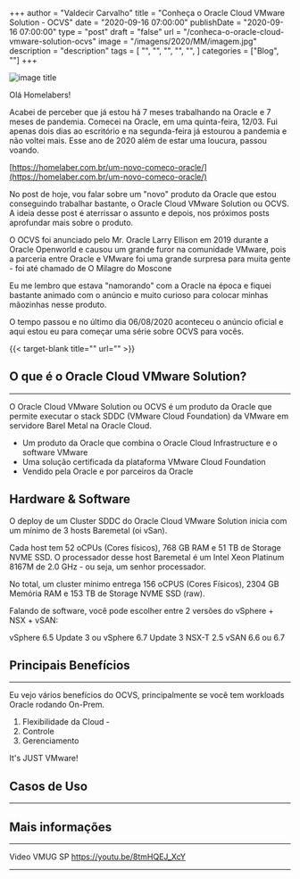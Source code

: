 


+++
author = "Valdecir Carvalho"
title = "Conheça o Oracle Cloud VMware Solution - OCVS"
date = "2020-09-16 07:00:00"
publishDate = "2020-09-16 07:00:00"
type = "post"
draft = "false"
url = "/conheca-o-oracle-cloud-vmware-solution-ocvs"
image = "/imagens/2020/MM/imagem.jpg"
description = "description"
tags = [
    "",
    "",
    "",
	"",
    "",
]
categories = ["Blog", ""]
+++

![image title](/imagens/2020/MM/imagem.jpg)

Olá Homelabers!

Acabei de perceber que já estou há 7 meses trabalhando na Oracle e 7 meses de pandemia. Comecei na Oracle, em uma quinta-feira, 12/03. Fui apenas dois dias ao escritório e na segunda-feira já estourou a pandemia e não voltei mais. Esse ano de 2020 além de estar uma loucura, passou voando. 

[https://homelaber.com.br/um-novo-comeco-oracle/](https://homelaber.com.br/um-novo-comeco-oracle/)

No post de hoje, vou falar sobre um "novo" produto da Oracle que estou conseguindo trabalhar bastante, o Oracle Cloud VMware Solution ou OCVS. A ideia desse post é aterrissar o assunto e depois, nos próximos posts aprofundar mais sobre o produto.

O OCVS foi anunciado pelo Mr. Oracle Larry Ellison em 2019 durante a Oracle Openworld e causou um grande furor na comunidade VMware, pois a parceria entre Oracle e VMware foi uma grande surpresa para muita gente - foi até chamado de O Milagre do Moscone

Eu me lembro que estava "namorando" com a Oracle na época e fiquei bastante animado com o anúncio e muito curioso para colocar minhas mãozinhas nesse produto.

O tempo passou e no último dia 06/08/2020 aconteceu o anúncio oficial e aqui estou eu para começar uma série sobre OCVS para vocês.

{{< target-blank title="" url="" >}}

## O que é o Oracle Cloud VMware Solution?
----
O Oracle Cloud VMware Solution ou OCVS é um produto da Oracle que permite executar o stack SDDC (VMware Cloud Foundation) da VMware em servidore Barel Metal na Oracle Cloud.

 - Um produto da Oracle que combina o Oracle Cloud Infrastructure e o
   software VMware
 - Uma solução certificada da plataforma VMware Cloud Foundation  
 - Vendido pela Oracle e por parceiros da Oracle

## Hardware & Software
 
O deploy de  um Cluster SDDC do Oracle Cloud VMware Solution inicia com um mínimo de 3 hosts Baremetal (oi vSan).

Cada host tem 52 oCPUs (Cores físicos), 768 GB RAM e 51 TB de Storage NVME SSD. O processador desse host Baremetal é um Intel Xeon Platinum 8167M de 2.0 GHz - ou seja, um senhor processador. 

No total, um cluster mínimo entrega 156 oCPUS (Cores Físicos), 2304 GB Memória RAM e 153 TB de Storage NVME SSD (raw). 

Falando de software, você pode escolher entre 2 versões do vSphere + NSX + vSAN:

vSphere 6.5 Update 3 ou vSphere 6.7 Update 3
NSX-T 2.5
vSAN 6.6 ou 6.7

## Principais Benefícios
----

Eu vejo vários benefícios do OCVS, principalmente se você tem workloads Oracle rodando On-Prem. 

1. Flexibilidade da Cloud - 
2. Controle
3. Gerenciamento

It's JUST VMware!
## Casos de Uso
----

## Mais informações
----
Video VMUG SP
https://youtu.be/8tmHQEJ_XcY

----
<!--stackedit_data:
eyJoaXN0b3J5IjpbNTE3NjY1MDg1LC04ODg0NDY5MjIsLTE5Nz
g4OTMxNDEsMTg4NTQ5MjY3Niw0NTA2NjQ2MTJdfQ==
-->